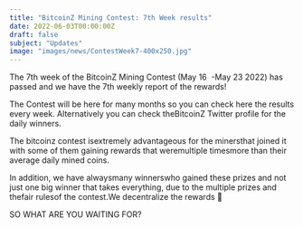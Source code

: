 ```yaml
---
title: "BitcoinZ Mining Contest: 7th Week results"
date: 2022-06-03T00:00:00Z
draft: false
subject: "Updates"
image: "images/news/ContestWeek7-400x250.jpg"
---
```


The 7th week of the BitcoinZ Mining Contest (May 16  -May 23 2022) has passed and we have the 7th weekly report of the rewards!

The Contest will be here for many months so you can check here the results every week. Alternatively you can check theBitcoinZ Twitter profile for the daily winners.

The bitcoinz contest isextremely advantageous for the minersthat joined it with some of them gaining rewards that weremultiple timesmore than their average daily mined coins.

In addition, we have alwaysmany winnerswho gained these prizes and not just one big winner that takes everything, due to the multiple prizes and thefair rulesof the contest.We decentralize the rewards 🙂

SO WHAT ARE YOU WAITING FOR?
